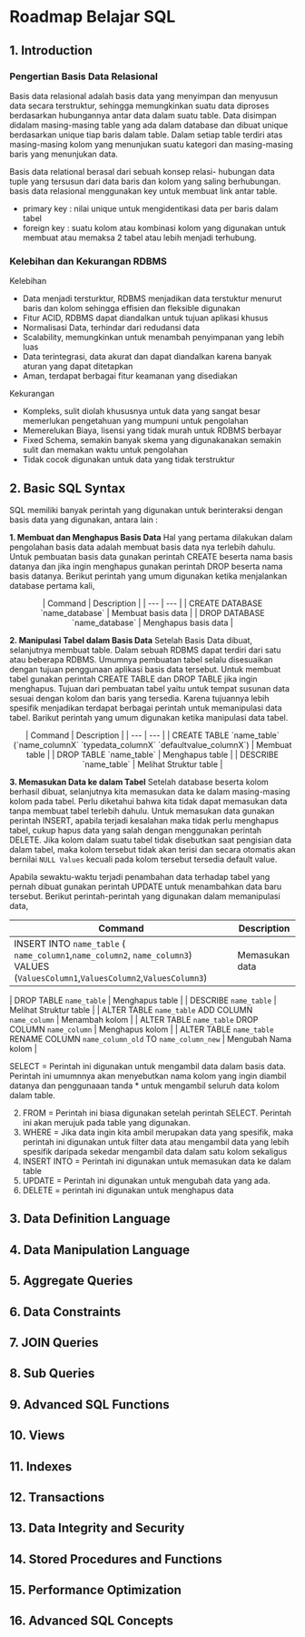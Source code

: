 # Roadmap Belajar SQL 

## 1. Introduction

### Pengertian Basis Data Relasional 
Basis data relasional adalah basis data yang menyimpan dan menyusun data secara terstruktur, sehingga memungkinkan suatu data 
diproses berdasarkan hubungannya antar data dalam suatu table. Data disimpan didalam masing-masing table yang ada dalam database 
dan dibuat unique berdasarkan unique tiap baris dalam table. Dalam setiap table terdiri atas masing-masing kolom yang menunjukan 
suatu kategori dan masing-masing baris yang menunjukan data. 

Basis data relational berasal dari sebuah konsep relasi- hubungan data tuple yang tersusun dari data baris dan kolom yang saling 
berhubungan. basis data relasional menggunakan key untuk membuat link antar table. 
- primary key : nilai unique untuk mengidentikasi data per baris dalam tabel
- foreign key : suatu kolom atau kombinasi kolom yang digunakan untuk membuat atau memaksa 2 tabel atau lebih menjadi terhubung.

### Kelebihan dan Kekurangan RDBMS
Kelebihan
+ Data menjadi tersturktur, RDBMS menjadikan data terstuktur menurut baris dan kolom sehingga effisien dan fleksible digunakan
+ Fitur ACID, RDBMS dapat diandalkan untuk tujuan aplikasi khusus
+ Normalisasi Data, terhindar dari redudansi data 
+ Scalability, memungkinkan untuk menambah penyimpanan yang lebih luas
+ Data terintegrasi, data akurat dan dapat diandalkan karena banyak aturan yang dapat ditetapkan
+ Aman, terdapat berbagai fitur keamanan yang disediakan

Kekurangan
- Kompleks, sulit diolah khususnya untuk data yang sangat besar memerlukan pengetahuan yang mumpuni untuk pengolahan
- Memerelukan Biaya, lisensi yang tidak murah untuk RDBMS berbayar
- Fixed Schema, semakin banyak skema yang digunakanakan semakin sulit dan memakan waktu untuk pengolahan
- Tidak cocok digunakan untuk data yang tidak terstruktur

## 2. Basic SQL Syntax
SQL memiliki banyak perintah yang digunakan untuk berinteraksi dengan basis data yang digunakan, antara lain :

**1. Membuat dan Menghapus Basis Data**
Hal yang pertama dilakukan dalam pengolahan basis data adalah membuat basis data nya terlebih dahulu. Untuk pembuatan basis data gunakan perintah CREATE beserta nama basis datanya dan jika ingin menghapus gunakan perintah DROP beserta nama basis datanya. Berikut perintah yang umum digunakan ketika menjalankan database pertama kali,

<div align="center">
| Command | Description |
| --- | --- |
| CREATE DATABASE `name_database` | Membuat basis data  |
| DROP DATABASE `name_database` | Menghapus basis data |
</div>

**2. Manipulasi Tabel dalam Basis Data**
Setelah Basis Data dibuat, selanjutnya membuat table. Dalam sebuah RDBMS dapat terdiri dari satu atau beberapa RDBMS. Umumnya pembuatan tabel selalu disesuaikan dengan tujuan penggunaan aplikasi basis data tersebut. Untuk membuat tabel gunakan perintah CREATE TABLE dan DROP TABLE jika ingin menghapus. Tujuan dari pembuatan tabel yaitu untuk tempat susunan data sesuai dengan kolom dan baris yang tersedia. Karena tujuannya lebih spesifik menjadikan terdapat berbagai perintah untuk memanipulasi data tabel. Barikut perintah yang umum digunakan ketika manipulasi data tabel.

<div align="center">
| Command | Description |
| --- | --- |
| CREATE TABLE `name_table` (`name_columnX` `typedata_columnX` `defaultvalue_columnX`) | Membuat table  |
| DROP TABLE `name_table` | Menghapus table |
| DESCRIBE  `name_table` | Melihat Struktur table |
</div>

**3. Memasukan Data ke dalam Tabel** 
Setelah database beserta kolom berhasil dibuat, selanjutnya kita memasukan data ke dalam masing-masing kolom pada tabel. Perlu diketahui bahwa kita tidak dapat memasukan data tanpa membuat tabel terlebih dahulu. Untuk memasukan data gunakan perintah INSERT, apabila terjadi kesalahan maka tidak perlu menghapus tabel, cukup hapus data yang salah dengan menggunakan perintah DELETE. Jika kolom dalam suatu tabel tidak disebutkan saat pengisian data dalam tabel, maka kolom tersebut tidak akan terisi dan secara otomatis akan bernilai `NULL Values` kecuali pada kolom tersebut tersedia default value. 

Apabila sewaktu-waktu terjadi penambahan data terhadap tabel yang pernah dibuat gunakan perintah UPDATE untuk menambahkan data baru tersebut. Berikut perintah-perintah yang digunakan dalam memanipulasi data,

| Command | Description |
| --- | --- |
| INSERT INTO `name_table` ( `name_column1`,`name_column2`, `name_column3`) VALUES (`ValuesColumn1`,`ValuesColumn2`,`ValuesColumn3`)| Memasukan data |



| DROP TABLE `name_table` | Menghapus table |
| DESCRIBE  `name_table` | Melihat Struktur table |
| ALTER TABLE  `name_table` ADD COLUMN `name_column` | Menambah kolom |
| ALTER TABLE  `name_table` DROP COLUMN `name_column` | Menghapus kolom |
| ALTER TABLE  `name_table` RENAME COLUMN `name_column_old` TO `name_column_new`  | Mengubah Nama kolom |















SELECT = Perintah ini digunakan untuk mengambil data dalam basis data. Perintah ini umumnnya akan menyebutkan nama kolom yang 
ingin diambil datanya  dan penggunaaan tanda * untuk mengambil seluruh data kolom dalam table. 

2. FROM = Perintah ini biasa digunakan setelah perintah SELECT. Perintah ini akan merujuk pada table yang digunakan.
3. WHERE = Jika data ingin kita ambil merupakan data yang spesifik, maka perintah ini digunakan untuk filter data atau mengambil 
data yang lebih spesifik daripada sekedar mengambil data dalam satu kolom sekaligus
4. INSERT INTO = Perintah ini digunakan untuk memasukan data ke dalam table
5. UPDATE = Perintah ini digunakan untuk mengubah data yang ada. 
6. DELETE = perintah ini digunakan untuk menghapus data 


## 3. Data Definition Language
## 4. Data Manipulation Language
## 5. Aggregate Queries
## 6. Data Constraints
## 7. JOIN Queries
## 8. Sub Queries
## 9. Advanced SQL Functions
## 10. Views
## 11. Indexes
## 12. Transactions
## 13. Data Integrity and Security
## 14. Stored Procedures and Functions
## 15. Performance Optimization
## 16. Advanced SQL Concepts


